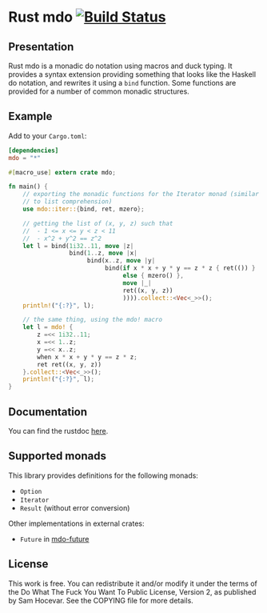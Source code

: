 # Rust mdo [![Build Status](https://travis-ci.org/TeXitoi/rust-mdo.svg?branch=master)](https://travis-ci.org/TeXitoi/rust-mdo)

## Presentation

Rust mdo is a monadic do notation using macros and duck typing.  It
provides a syntax extension providing something that looks like the
Haskell do notation, and rewrites it using a `bind` function.  Some
functions are provided for a number of common monadic structures.

## Example

Add to your `Cargo.toml`:
```toml
[dependencies]
mdo = "*"
```

```rust
#[macro_use] extern crate mdo;

fn main() {
    // exporting the monadic functions for the Iterator monad (similar
    // to list comprehension)
    use mdo::iter::{bind, ret, mzero};

    // getting the list of (x, y, z) such that
    //  - 1 <= x <= y < z < 11
    //  - x^2 + y^2 == z^2
    let l = bind(1i32..11, move |z|
                 bind(1..z, move |x|
                      bind(x..z, move |y|
                           bind(if x * x + y * y == z * z { ret(()) }
                                else { mzero() },
                                move |_|
                                ret((x, y, z))
                                )))).collect::<Vec<_>>();
    println!("{:?}", l);

    // the same thing, using the mdo! macro
    let l = mdo! {
        z =<< 1i32..11;
        x =<< 1..z;
        y =<< x..z;
        when x * x + y * y == z * z;
        ret ret((x, y, z))
    }.collect::<Vec<_>>();
    println!("{:?}", l);
}
```

## Documentation

You can find the rustdoc [here](https://texitoi.eu/rust/mdo/).

## Supported monads

This library provides definitions for the following monads:
  - `Option`
  - `Iterator`
  - `Result` (without error conversion)
  
Other implementations in external crates:
  - `Future` in [mdo-future](https://crates.io/crates/mdo-future)

## License

This work is free. You can redistribute it and/or modify it under the
terms of the Do What The Fuck You Want To Public License, Version 2,
as published by Sam Hocevar. See the COPYING file for more details.

